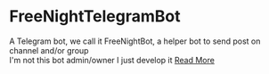 # FreeNightTelegramBot
A Telegram bot, we call it FreeNightBot, a helper bot to send post on channel and/or group  
I'm not this bot admin/owner I just develop it
[Read More](http://newvertex.blog.ir/post/%D8%A8%D8%A7%D8%AA-%D8%AA%D9%84%DA%AF%D8%B1%D8%A7%D9%85-%D9%81%D8%B1%DB%8C-%D9%86%D8%A7%DB%8C%D8%AA)
